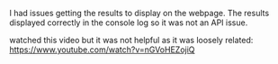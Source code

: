 I had issues getting the results to display on the webpage. The results displayed correctly in the console log so it was not an API issue. 

watched this video but it was not helpful as it was loosely related: https://www.youtube.com/watch?v=nGVoHEZojiQ
